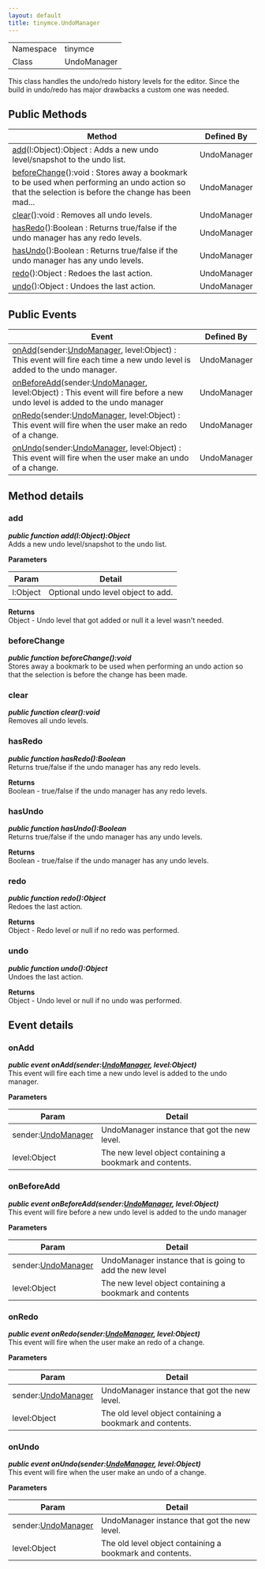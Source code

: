 ```yaml
---
layout: default
title: tinymce.UndoManager
---
```


|  |  |
| --- | --- |
| Namespace | tinymce |
| Class | UndoManager |

This class handles the undo/redo history levels for the editor. Since the build in undo/redo has major drawbacks a custom one was needed.

## Public Methods

| Method | Defined By |
| --- | --- |
| [add](#add)(l:Object):Object : Adds a new undo level/snapshot to the undo list. | UndoManager |
| [beforeChange](#beforechange)():void : Stores away a bookmark to be used when performing an undo action so that the selection is before the change has been mad... | UndoManager |
| [clear](#clear)():void : Removes all undo levels. | UndoManager |
| [hasRedo](#hasredo)():Boolean : Returns true/false if the undo manager has any redo levels. | UndoManager |
| [hasUndo](#hasundo)():Boolean : Returns true/false if the undo manager has any undo levels. | UndoManager |
| [redo](#redo)():Object : Redoes the last action. | UndoManager |
| [undo](#undo)():Object : Undoes the last action. | UndoManager |

## Public Events

| Event | Defined By |
| --- | --- |
| [onAdd](#onadd)(sender:[UndoManager](https://www.tiny.cloud/docs-3x/api/class_tinymce.UndoManager.html), level:Object) : This event will fire each time a new undo level is added to the undo manager. | UndoManager |
| [onBeforeAdd](#onbeforeadd)(sender:[UndoManager](https://www.tiny.cloud/docs-3x/api/class_tinymce.UndoManager.html), level:Object) : This event will fire before a new undo level is added to the undo manager | UndoManager |
| [onRedo](#onredo)(sender:[UndoManager](https://www.tiny.cloud/docs-3x/api/class_tinymce.UndoManager.html), level:Object) : This event will fire when the user make an redo of a change. | UndoManager |
| [onUndo](#onundo)(sender:[UndoManager](https://www.tiny.cloud/docs-3x/api/class_tinymce.UndoManager.html), level:Object) : This event will fire when the user make an undo of a change. | UndoManager |

## Method details

### add 

***public function add(l:Object):Object***  
Adds a new undo level/snapshot to the undo list.      

**Parameters**  

| Param | Detail |
| --- | --- |
| l:Object | Optional undo level object to add. |

**Returns**  
Object - Undo level that got added or null it a level wasn't needed.

### beforeChange 

***public function beforeChange():void***  
Stores away a bookmark to be used when performing an undo action so that the selection is before the change has been made.

### clear 

***public function clear():void***  
Removes all undo levels.

### hasRedo 

***public function hasRedo():Boolean***  
Returns true/false if the undo manager has any redo levels.      

**Returns**  
Boolean - true/false if the undo manager has any redo levels.

### hasUndo 

***public function hasUndo():Boolean***  
Returns true/false if the undo manager has any undo levels.      

**Returns**  
Boolean - true/false if the undo manager has any undo levels.

### redo 

***public function redo():Object***  
Redoes the last action.      

**Returns**  
Object - Redo level or null if no redo was performed.

### undo 

***public function undo():Object***  
Undoes the last action.      

**Returns**  
Object - Undo level or null if no undo was performed.

## Event details

### onAdd 

***public event onAdd(sender:[UndoManager](https://www.tiny.cloud/docs-3x/api/class_tinymce.UndoManager.html), level:Object)***  
This event will fire each time a new undo level is added to the undo manager.      

**Parameters**  

| Param | Detail |
| --- | --- |
| sender:[UndoManager](https://www.tiny.cloud/docs-3x/api/class_tinymce.UndoManager.html) | UndoManager instance that got the new level. |
| level:Object | The new level object containing a bookmark and contents. |

### onBeforeAdd 

***public event onBeforeAdd(sender:[UndoManager](https://www.tiny.cloud/docs-3x/api/class_tinymce.UndoManager.html), level:Object)***  
This event will fire before a new undo level is added to the undo manager      

**Parameters**  

| Param | Detail |
| --- | --- |
| sender:[UndoManager](https://www.tiny.cloud/docs-3x/api/class_tinymce.UndoManager.html) | UndoManager instance that is going to add the new level |
| level:Object | The new level object containing a bookmark and contents |

### onRedo 

***public event onRedo(sender:[UndoManager](https://www.tiny.cloud/docs-3x/api/class_tinymce.UndoManager.html), level:Object)***  
This event will fire when the user make an redo of a change.      

**Parameters**  

| Param | Detail |
| --- | --- |
| sender:[UndoManager](https://www.tiny.cloud/docs-3x/api/class_tinymce.UndoManager.html) | UndoManager instance that got the new level. |
| level:Object | The old level object containing a bookmark and contents. |

### onUndo 

***public event onUndo(sender:[UndoManager](https://www.tiny.cloud/docs-3x/api/class_tinymce.UndoManager.html), level:Object)***  
This event will fire when the user make an undo of a change.      

**Parameters**  

| Param | Detail |
| --- | --- |
| sender:[UndoManager](https://www.tiny.cloud/docs-3x/api/class_tinymce.UndoManager.html) | UndoManager instance that got the new level. |
| level:Object | The old level object containing a bookmark and contents. |